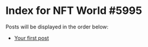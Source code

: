 # Index for NFT World #5995
Posts will be displayed in the order below:

- [Your first post](./001-first.md)

